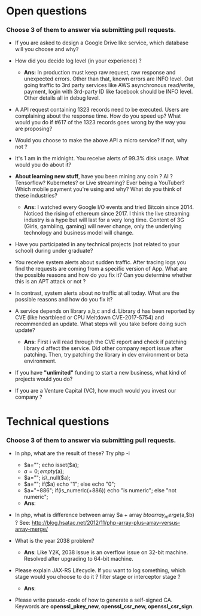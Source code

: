 # Open questions

### Choose 3 of them to answer via submitting pull requests.

- If you are asked to design a Google Drive like service, which database will you choose and why? 

- How did you decide log level (in your experience) ?
	- **Ans:** In production must keep raw request, raw response and unexpected errors. Other than that, known errors are INFO level. Out going traffic to 3rd party services like AWS asynchronous read/write, payment, login with 3rd-party ID like facebook should be INFO level. Other details all in debug level.

- A API request containing 1323 records need to be executed. Users are complaining about the response time. How do you speed up? What would you do if #617 of the 1323 records goes wrong by the way you are proposing?

- Would you choose to make the above API a micro service? If not, why not ?

- It's 1 am in the midnight. You receive alerts of 99.3% disk usage. What would you do about it?

- **About learning new stuff**, have you been mining any coin ? AI ? Tensorflow? Kubernetes? or Live streaming? Ever being a YouTuber? Which mobile payment you're using and why? What do you think of these industries? 
	- **Ans:** I watched every Google I/O events and tried Bitcoin since 2014. Noticed the rising of ethereum since 2017. I think the live streaming industry is a hype but will last for a very long time. Content of 3G (Girls, gambling, gaming) will never change, only the underlying technology and business model will change.

- Have you participated in any technical projects (not related to your school) during under graduate? 
 
- You receive system alerts about sudden traffic. After tracing logs you find the requests are coming from a specific version of App. What are the possible reasons and how do you fix it? Can you determine whether this is an APT attack or not ?

- In contrast, system alerts about no traffic at all today. What are the possible reasons and how do you fix it?

- A service depends on library a,b,c and d. Library d has been reported by CVE (like heartbleed or CPU Meltdown CVE-2017-5754) and recommended an update. What steps will you take before doing such update?
	- **Ans:** First i will read through the CVE report and check if patching library d affect the service. Did other company report issue after patching. Then, try patching the library in dev environment or beta environment.

- If you have **"unlimited"** funding to start a new business, what kind of projects would you do?

- If you are a Venture Capital (VC), how much would you invest our company ?

# Technical questions

### Choose 3 of them to answer via submitting pull requests.

- In php, what are the result of these? Try php -i
	- $a=""; echo isset($a);
	- $a=0; empty($a);
	- $a=""; is\_null($a); 
	- $a=""; if($a) echo "1"; else echo "0";
	- $a="+886"; if(is\_numeric(+886)) echo "is numeric"; else "not numeric";
	- **Ans**: 

- In php, what is difference between array $a + array $b to array_merge($a,$b) ? See: http://blog.hsatac.net/2012/11/php-array-plus-array-versus-array-merge/

- What is the year 2038 problem? 
	- **Ans**: Like Y2K, 2038 issue is an overflow issue on 32-bit machine. Resolved after upgrading to 64-bit machine.

- Please explain JAX-RS Lifecycle. If you want to log something, which stage would you choose to do it ? filter stage or interceptor stage ?
	- **Ans**: 

- Please write pseudo-code of how to generate a self-signed CA. Keywords are **openssl\_pkey\_new, openssl\_csr\_new, openssl\_csr_sign**.